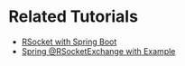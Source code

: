 # Related Tutorials
* [RSocket with Spring Boot](https://howtodoinjava.com/spring-boot/rsocket-tutorial/)
* [Spring @RSocketExchange with Example](https://howtodoinjava.com/spring-boot/rsocketexchange-example/)
